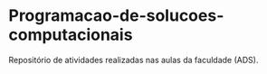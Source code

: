 # Programacao-de-solucoes-computacionais
 Repositório de atividades realizadas nas aulas da faculdade (ADS).

